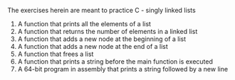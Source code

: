 The exercises herein are meant to practice C - singly linked lists
1. A function that prints all the elements of a list
2. A function that returns the number of elements in a linked list
3. A function that adds a new node at the beginning of a list
4. A function that adds a new node at the end of a list
5. A function that frees a list
6. A function that prints a string before the main function is executed
7. A 64-bit program in assembly that prints a string followed by a new line
